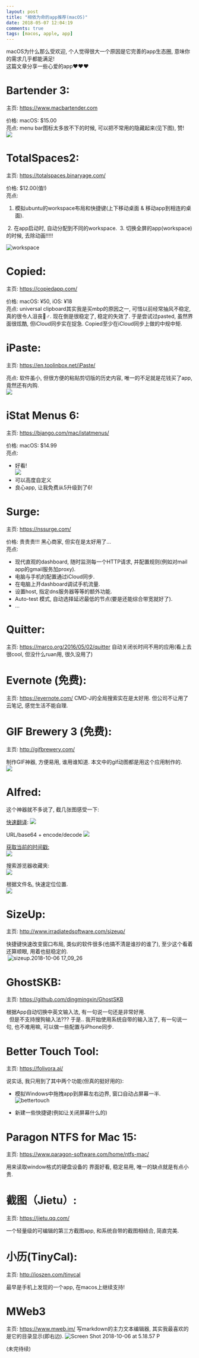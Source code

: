 ```yaml
---
layout: post
title: "相依为命的app推荐(macOS)"
date: 2018-05-07 12:04:19
comments: true
tags: [macos, apple, app]
---
```



macOS为什么那么受欢迎, 个人觉得很大一个原因是它完善的app生态圈, 意味你的需求几乎都能满足!    
这篇文章分享一些心爱的app❤️❤️❤️ 

# Bartender 3:  
主页: https://www.macbartender.com   

价格: macOS: $15.00   
亮点: menu bar图标太多放不下的时候, 可以把不常用的隐藏起来(见下图), 赞!   
![](../images/blog/180507_macos_app/2018-04-18%2021_09_31.gif)

<!--more-->

# TotalSpaces2:   
主页: https://totalspaces.binaryage.com/   

价格: $12.00(值!)   
亮点:
1. 模拟ubuntu的workspace布局和快捷键(上下移动桌面 & 移动app到相连的桌面).   
 <img style="max-height:200px" class="lazy" data-original="/images/blog/180507_macos_app/8412F41B-51DF-4A7E-BD95-7A1991BD77E4.png">
2. 在app启动时, 自动分配到不同的workspace.    
<img style="max-height:200px" class="lazy" data-original="/images/blog/180507_macos_app/FAACC69F-E507-4F23-9030-F95EDA0A31CD.png">
3. 切换全屏的app(workspace)的时候, 去除动画!!!!!   
<img style="max-height:200px" class="lazy" data-original="/images/blog/180507_macos_app/3FF48154-0C3B-428C-A085-A553CE3F9F76.png">

![workspace](../images/blog/180507_macos_app/workspace.gif)

# Copied:   
主页: https://copiedapp.com/   

价格: macOS: ¥50, iOS: ¥18   
亮点: universal clipboard其实我是买mbp的原因之一, 可惜以前经常抽风不稳定, 真的很令人沮丧🤦♂️. 现在倒是很稳定了, 稳定的失效了. 于是尝试过pasted, 虽然界面很炫酷, 但iCloud同步实在捉急. Copied至少在iCloud同步上做的中规中矩.

# iPaste:   
主页: https://en.toolinbox.net/iPaste/

亮点: 软件虽小, 但很方便的粘贴剪切版的历史内容, 唯一的不足就是花钱买了app, 竟然还有内购.   
![](../images/blog/180507_macos_app/F0203FBA-8FCA-428E-A141-1319774F227D.png)

# iStat Menus 6:   
主页: https://bjango.com/mac/istatmenus/   

价格: macOS: $14.99   
亮点:    
- 好看!    
![](../images/blog/180507_macos_app/A45BC650-FF78-4940-A1EC-B89A72D5EADD.png)
- 可以高度自定义
- 良心app, 让我免费从5升级到了6!

# Surge:   
主页: https://nssurge.com/

价格: 贵贵贵!!! 黑心商家, 但实在是太好用了...    
亮点:
- 现代直观的dashboard, 随时监测每一个HTTP请求, 并配置规则(例如对mail app的gmail服务加proxy).
- 电脑与手机的配置通过iCloud同步.
- 在电脑上开dashboard调试手机流量.  
- 设置host, 指定dns服务器等等的额外功能.  
- Auto-test 模式, 自动选择延迟最低的节点(要是还能综合带宽就好了). 
- ...

# Quitter:   
主页: https://marco.org/2016/05/02/quitter 
自动关闭长时间不用的应用(看上去很cool, 但没什么ruan用, 很久没用了)   
<img style="max-height:150px" class="lazy" data-original="/images/blog/180507_macos_app/6503A766-0375-407F-837F-691F851A8F8F.png">

# Evernote (免费):   
主页: https://evernote.com/
CMD-J的全局搜索实在是太好用. 但公司不让用了云笔记, 感觉生活不能自理.

# GIF Brewery 3 (免费):   
主页: http://gifbrewery.com/

制作GIF神器, 方便易用, 谁用谁知道. 本文中的gif动图都是用这个应用制作的.      
![](../images/blog/180507_macos_app/15372913053465.jpg)
 

# Alfred:   
这个神器就不多说了, 截几张图感受一下:   

[快速翻译](https://github.com/whyliam/whyliam.workflows.youdao):
![](../images/blog/180507_macos_app/15372906675512.jpg)

URL/base64 + encode/decode
![](../images/blog/180507_macos_app/62B05219-C848-4E06-BAC3-D91851AB4506.png)

[获取当前的时间戳:](https://github.com/codezm/Alfred-codezm-workflows-timestamp-convert)   
![](../images/blog/180507_macos_app/15372917873863.jpg)


搜索游览器收藏夹:   
![](../images/blog/180507_macos_app/15372906448065.jpg)

根据文件名, 快速定位位置.   
![](../images/blog/180507_macos_app/15372917180834.jpg)


# SizeUp:
主页: http://www.irradiatedsoftware.com/sizeup/

快捷键快速改变窗口布局, 类似的软件很多(也搞不清是谁抄的谁了), 至少这个看着还算顺眼, 用着也挺稳定的.  
<img style="max-height:300px" class="lazy" data-original="/images/blog/180507_macos_app/4BA18CD1-240B-43D2-8747-66EAEF44CAA8.png">
![sizeup.2018-10-06 17_09_26](../images/blog/180507_macos_app/sizeup.2018-10-06%2017_09_26.gif)


# GhostSKB:    
主页: https://github.com/dingmingxin/GhostSKB

根据App自动切换中英文输入法, 有一句说一句还是非常好用.   
<img style="max-height:200px" class="lazy" data-original="/images/blog/180507_macos_app/E3140163-0B03-4A82-86F7-98A3CC15E2D3.png">
<img style="max-height:300px" class="lazy" data-original="/images/blog/180507_macos_app/D1E00146-18BB-466A-8A44-1DB125D22A9A.png">
但是不支持搜狗输入法??? 于是.. 我开始使用系统自带的输入法了, 有一句说一句, 也不难用嘛, 可以做一些配置与iPhone同步.

# Better Touch Tool:   
主页: https://folivora.ai/

说实话, 我只用到了其中两个功能(但真的挺好用的):
- 模拟Windows中拖拽app到屏幕左右边界, 窗口自动占屏幕一半.
![bettertouch](../images/blog/180507_macos_app/bettertouch.gif)

- 新建一些快捷键(例如让关闭屏幕什么的)

# Paragon NTFS for Mac 15:   
主页: https://www.paragon-software.com/home/ntfs-mac/

用来读取window格式的硬盘设备的
界面好看, 稳定易用, 唯一的缺点就是有点小贵.    
<img style="max-height:300px" class="lazy" data-original="/images/blog/180507_macos_app/D02C2358-5069-4858-AD06-13896D317513.png">

# 截图（Jietu）:   
主页: https://jietu.qq.com/

一个轻量级的可编辑的第三方截图app, 和系统自带的截图相结合, 简直完美.    
<img style="max-height:300px" class="lazy" data-original="/images/blog/180507_macos_app/D35005EC-FB42-44D3-BB43-678BD968AC4F.png">

# 小历(TinyCal):  
主页: http://ioszen.com/tinycal   

最早是手机上发现的一个app, 在macos上继续支持!   
<img style="max-height:300px" class="lazy" data-original="/images/blog/180507_macos_app/DEE7E30E-C0F7-43A9-A75C-C906EE891791.png">

# MWeb3 
主页: https://www.mweb.im/
写markdown的主力文本编辑器, 其实我最喜欢的是它的目录显示(即右边). 
![Screen Shot 2018-10-06 at 5.18.57 P](../images/blog/180507_macos_app/Screen%20Shot%202018-10-06%20at%205.18.57%20PM.png)


(未完待续)


